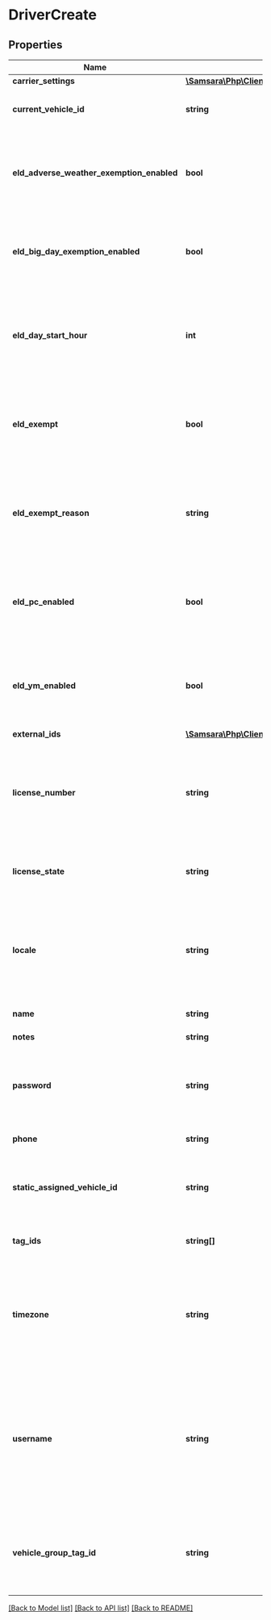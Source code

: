 # DriverCreate

## Properties
Name | Type | Description | Notes
------------ | ------------- | ------------- | -------------
**carrier_settings** | [**\Samsara\Php\Client\Model\DriverBaseCarrierSettings**](DriverBaseCarrierSettings.md) |  | [optional] 
**current_vehicle_id** | **string** | ID of vehicle that driver is currently assigned to. | [optional] 
**eld_adverse_weather_exemption_enabled** | **bool** | Flag indicating this driver may use Adverse Weather exemptions in ELD logs. | [optional] [default to false]
**eld_big_day_exemption_enabled** | **bool** | Flag indicating this driver may use Big Day exemption in ELD logs. | [optional] [default to false]
**eld_day_start_hour** | **int** | &#x60;0&#x60; indicating midnight-to-midnight ELD driving hours, &#x60;12&#x60; to indicate noon-to-noon driving hours. | [optional] 
**eld_exempt** | **bool** | Flag indicating this driver is exempt from the Electronic Logging Mandate. | [optional] [default to false]
**eld_exempt_reason** | **string** | Reason that this driver is exempt from the Electronic Logging Mandate (see eldExempt). | [optional] 
**eld_pc_enabled** | **bool** | Flag indicating this driver may select the Personal Conveyance duty status in ELD logs. | [optional] [default to false]
**eld_ym_enabled** | **bool** | Flag indicating this driver may select the Yard Move duty status in ELD logs. | [optional] [default to false]
**external_ids** | [**\Samsara\Php\Client\Model\ExternalIds**](ExternalIds.md) |  | [optional] 
**license_number** | **string** | Driver&#39;s state issued license number. The combination of this number and &#x60;licenseState&#x60; must be unique. | [optional] 
**license_state** | **string** | Abbreviation of state that issued driver&#39;s license. | [optional] 
**locale** | **string** | Locale override (uncommon). These are specified by ISO 3166-2 country codes for supported locales. | [optional] 
**name** | **string** | Driver&#39;s name. | 
**notes** | **string** | Notes about the driver. | [optional] 
**password** | **string** | Password that the driver can use to login to the Samsara driver app. | 
**phone** | **string** | Phone number of the driver. | [optional] 
**static_assigned_vehicle_id** | **string** | ID of vehicle that the driver is permanently assigned to. (uncommon). | [optional] 
**tag_ids** | **string[]** | IDs of tags the driver is associated with. | [optional] 
**timezone** | **string** | Home terminal timezone, in order to indicate what time zone should be used to calculate the ELD logs. | [optional] 
**username** | **string** | Driver&#39;s login username into the driver app. The username may not contain spaces or the &#39;@&#39; symbol. The username must be unique. | 
**vehicle_group_tag_id** | **string** | Tag ID which determines which vehicles a driver will see when selecting vehicles. | [optional] 

[[Back to Model list]](../README.md#documentation-for-models) [[Back to API list]](../README.md#documentation-for-api-endpoints) [[Back to README]](../README.md)


